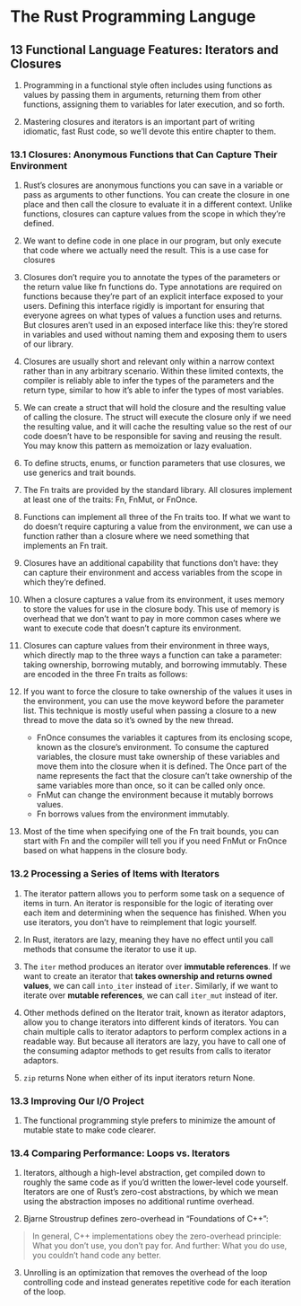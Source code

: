 # The Rust Programming Languge

## 13 Functional Language Features: Iterators and Closures

1. Programming in a functional style often includes using functions as values by passing them in arguments, returning them from other functions, assigning them to variables for later execution, and so forth.

2. Mastering closures and iterators is an important part of writing idiomatic, fast Rust code, so we’ll devote this entire chapter to them.

### 13.1 Closures: Anonymous Functions that Can Capture Their Environment

1. Rust’s closures are anonymous functions you can save in a variable or pass as arguments to other functions. You can create the closure in one place and then call the closure to evaluate it in a different context. Unlike functions, closures can capture values from the scope in which they’re defined.

2. We want to define code in one place in our program, but only execute that code where we actually need the result. This is a use case for closures

3. Closures don’t require you to annotate the types of the parameters or the return value like fn functions do. Type annotations are required on functions because they’re part of an explicit interface exposed to your users. Defining this interface rigidly is important for ensuring that everyone agrees on what types of values a function uses and returns. But closures aren’t used in an exposed interface like this: they’re stored in variables and used without naming them and exposing them to users of our library.

4. Closures are usually short and relevant only within a narrow context rather than in any arbitrary scenario. Within these limited contexts, the compiler is reliably able to infer the types of the parameters and the return type, similar to how it’s able to infer the types of most variables.

5. We can create a struct that will hold the closure and the resulting value of calling the closure. The struct will execute the closure only if we need the resulting value, and it will cache the resulting value so the rest of our code doesn’t have to be responsible for saving and reusing the result. You may know this pattern as memoization or lazy evaluation.

6. To define structs, enums, or function parameters that use closures, we use generics and trait bounds.

7. The Fn traits are provided by the standard library. All closures implement at least one of the traits: Fn, FnMut, or FnOnce.

8. Functions can implement all three of the Fn traits too. If what we want to do doesn’t require capturing a value from the environment, we can use a function rather than a closure where we need something that implements an Fn trait.

9. Closures have an additional capability that functions don’t have: they can capture their environment and access variables from the scope in which they’re defined.

10. When a closure captures a value from its environment, it uses memory to store the values for use in the closure body. This use of memory is overhead that we don’t want to pay in more common cases where we want to execute code that doesn’t capture its environment.

11. Closures can capture values from their environment in three ways, which directly map to the three ways a function can take a parameter: taking ownership, borrowing mutably, and borrowing immutably. These are encoded in the three Fn traits as follows:

12. If you want to force the closure to take ownership of the values it uses in the environment, you can use the move keyword before the parameter list. This technique is mostly useful when passing a closure to a new thread to move the data so it’s owned by the new thread.
    - FnOnce consumes the variables it captures from its enclosing scope, known as the closure’s environment. To consume the captured variables, the closure must take ownership of these variables and move them into the closure when it is defined. The Once part of the name represents the fact that the closure can’t take ownership of the same variables more than once, so it can be called only once.
    - FnMut can change the environment because it mutably borrows values.
    - Fn borrows values from the environment immutably.

13. Most of the time when specifying one of the Fn trait bounds, you can start with Fn and the compiler will tell you if you need FnMut or FnOnce based on what happens in the closure body.

### 13.2 Processing a Series of Items with Iterators

1. The iterator pattern allows you to perform some task on a sequence of items in turn. An iterator is responsible for the logic of iterating over each item and determining when the sequence has finished. When you use iterators, you don’t have to reimplement that logic yourself.

2. In Rust, iterators are lazy, meaning they have no effect until you call methods that consume the iterator to use it up.

3. The `iter` method produces an iterator over **immutable references**. If we want to create an iterator that **takes ownership and returns owned values**, we can call `into_iter` instead of `iter`. Similarly, if we want to iterate over **mutable references**, we can call `iter_mut` instead of iter.

4. Other methods defined on the Iterator trait, known as iterator adaptors, allow you to change iterators into different kinds of iterators. You can chain multiple calls to iterator adaptors to perform complex actions in a readable way. But because all iterators are lazy, you have to call one of the consuming adaptor methods to get results from calls to iterator adaptors.

5. `zip` returns None when either of its input iterators return None.

### 13.3 Improving Our I/O Project

1. The functional programming style prefers to minimize the amount of mutable state to make code clearer.

### 13.4 Comparing Performance: Loops vs. Iterators

1. Iterators, although a high-level abstraction, get compiled down to roughly the same code as if you’d written the lower-level code yourself. Iterators are one of Rust’s zero-cost abstractions, by which we mean using the abstraction imposes no additional runtime overhead.

2. Bjarne Stroustrup defines zero-overhead in “Foundations of C++”:
> In general, C++ implementations obey the zero-overhead principle: What you don’t use, you don’t pay for. And further: What you do use, you couldn’t hand code any better.

3. Unrolling is an optimization that removes the overhead of the loop controlling code and instead generates repetitive code for each iteration of the loop.
